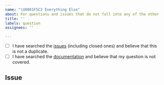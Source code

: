 ```yaml
---
name: "\U0001F5C3 Everything Else"
about: For questions and issues that do not fall into any of the other categories.
title: ''
labels: question
assignees: ''

---
```


<!--
  Describe your question/issue here. This space is meant to be used for general questions
  that are not bugs, feature requests, or documentation issues.
  Before you submit this, let’s make sure of a few things.
  Please make sure the following boxes are ticked if they are correct.
  If not, please try and fulfill them first.
-->

<!-- Checked checkbox should look like this: [x] -->
- [ ] I have searched the [issues](https://github.com/justinmayer/virtualfish/issues?q=is%3Aissue) (including closed ones) and believe that this is not a duplicate.
- [ ] I have searched the [documentation](https://virtualfish.readthedocs.org/) and believe that my question is not covered.

## Issue
<!-- Now feel free to write your issue, but please be descriptive! Thanks again 🙌 ❤️ -->
